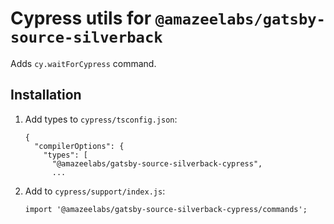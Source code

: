 # Cypress utils for `@amazeelabs/gatsby-source-silverback`

Adds `cy.waitForCypress` command.

## Installation

1. Add types to `cypress/tsconfig.json`:
   ```
   {
     "compilerOptions": {
       "types": [
         "@amazeelabs/gatsby-source-silverback-cypress",
         ...
   ```
1. Add to `cypress/support/index.js`:
   ```
   import '@amazeelabs/gatsby-source-silverback-cypress/commands';
   ```
